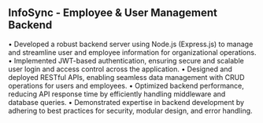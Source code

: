 ## InfoSync - Employee & User Management Backend
• Developed a robust backend server using Node.js (Express.js) to manage and streamline user and employee information for organizational operations.
• Implemented JWT-based authentication, ensuring secure and scalable user login and access control across the application.
• Designed and deployed RESTful APIs, enabling seamless data management with CRUD operations for users and employees.
• Optimized backend performance, reducing API response time by efficiently handling middleware and database queries.
• Demonstrated expertise in backend development by adhering to best practices for security, modular design, and error handling.
